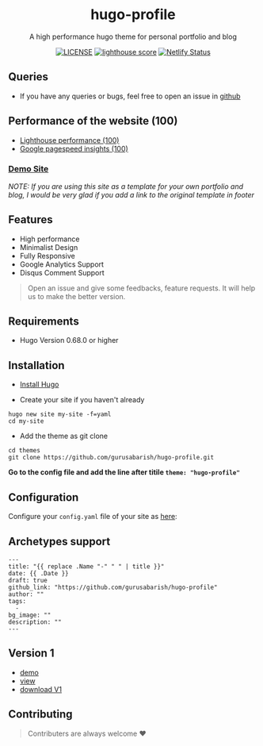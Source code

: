 
<div align="center">
  
# hugo-profile

A high performance hugo theme for personal portfolio and blog

[![LICENSE](https://img.shields.io/github/license/mashape/apistatus.svg)](https://github.com/gurusabarish/hugo-profile/blob/master/LICENSE)
[![lighthouse score](https://img.shields.io/static/v1?label=Lighthouse%20Score&message=Good&color=green)](https://hugo-profile.netlify.app/)
[![Netlify Status](https://api.netlify.com/api/v1/badges/5c1dcb34-cada-4c80-82b7-cfdbdbd7c774/deploy-status)](https://app.netlify.com/sites/hugo-profile/deploys)
</div>

## Queries
- If you have any queries or bugs, feel free to open an issue in [github](https://github.com/gurusabarish/hugo-profile/issues)


## Performance of the website (100)
- [Lighthouse performance (100)](https://lighthouse-dot-webdotdevsite.appspot.com//lh/html?url=https%3A%2F%2Fhugo-profile.netlify.app%2F)
- [Google pagespeed insights (100)](https://developers.google.com/speed/pagespeed/insights/?url=https%3A%2F%2Fhugo-profile.netlify.app%2F&tab=desktop)


### [Demo Site](https://hugo-profile.netlify.app)

*NOTE: If you are using this site as a template for your own portfolio and blog, I would be very glad if you add a link to the original template in footer*

## Features
- High performance
- Minimalist Design
- Fully Responsive
- Google Analytics Support
- Disqus Comment Support

> Open an issue and give some feedbacks, feature requests. It will help us to make the better version.

## Requirements

- Hugo Version 0.68.0 or higher



## Installation

- [Install Hugo](https://gohugo.io/overview/installing)

- Create your site if you haven't already

```
hugo new site my-site -f=yaml
cd my-site
```

- Add the theme as git clone

```
cd themes
git clone https://github.com/gurusabarish/hugo-profile.git
```

<b>Go to the config file and add the line after titile ```theme: "hugo-profile"``` </b>


## Configuration

Configure your `config.yaml` file of your site as [here](https://github.com/gurusabarish/hugo-profile/blob/master/exampleSite/config.yaml):


## Archetypes support
```
---
title: "{{ replace .Name "-" " " | title }}"
date: {{ .Date }}
draft: true
github_link: "https://github.com/gurusabarish/hugo-profile"
author: ""
tags:
  - 
bg_image: ""
description: ""
---
```

## Version 1
- [demo](https://hugo-profile-v1.netlify.app)
- [view](https://github.com/gurusabarish/hugo-profile/tree/V1.20)
- [download V1](https://github.com/gurusabarish/hugo-profile/archive/V1.20.zip)


## Contributing

> Contributers are always welcome :heart:
